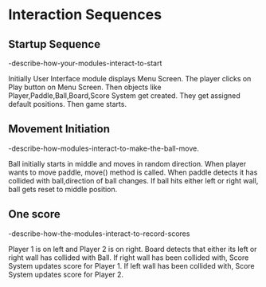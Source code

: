 # Interaction Sequences

## Startup Sequence

-describe-how-your-modules-interact-to-start

Initially User Interface module displays Menu Screen.
The player clicks on Play button on Menu Screen.
Then objects like Player,Paddle,Ball,Board,Score System get created.
They get assigned default positions.
Then game starts.

## Movement Initiation

-describe-how-modules-interact-to-make-the-ball-move.

Ball initially starts in middle and moves in random direction.
When player wants to move paddle, move() method is called.
When paddle detects it has collided with ball,direction of ball changes.
If ball hits either left or right wall, ball gets reset to middle position.

## One score

-describe-how-the-modules-interact-to-record-scores

Player 1 is on left and Player 2 is on right.
Board detects that either its left or right wall has collided with Ball.
If right wall has been collided with, Score System updates score for Player 1.
If left wall has been collided with, Score System updates score for Player 2.
